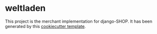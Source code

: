 # weltladen

This project is the merchant implementation for django-SHOP. It has been generated by this
[cookiecutter template](https://github.com/awesto/cookiecutter-django-shop).
